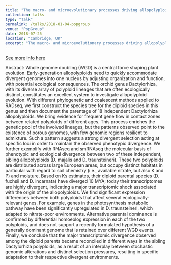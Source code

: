 ```yaml
---
title: "The macro- and microevolutionary processes driving allopolyploid evolution in Dactylorhiza (Orchidaceae)."
collection: talks
type: "Talk"
permalink: /talks/2018-01-04-popgroup
venue: "PopGroup"
date: 2018-07-25
location: "Cambridge, UK"
excerpt: "The macro- and microevolutionary processes driving allopolyploid evolution in Dactylorhiza (Orchidaceae)"
---
```

[See more info here](http://populationgeneticsgroup.org.uk/)

Abstract: Whole genome doubling (WGD) is a central force shaping plant evolution. Early-generation allopolyploids need to quickly accommodate divergent genomes into one nucleus by adjusting organization and function, with potential ecological consequences. The orchid genus Dactylorhiza, with its diverse array of polyploid lineages that are often ecologically distinct, constitutes an excellent system to investigate allopolyploid evolution. With different phylogenetic and coalescent methods applied to RADseq, we first construct the species tree for the diploid species in this genus and then document the parentage of 18 independent Dactylorhiza allopolyploids. We bring evidence for frequent gene flow in contact zones between related polyploids of different ages. This process enriches the genetic pool of the involved lineages, but the patterns observed point to the existence of porous genomes, with few genomic regions resilient to admixture. Such a pattern suggests a strong divergent selection acting at specific loci in order to maintain the observed phenotypic divergence. We further exemplify with RNAseq and smRNAseq the molecular basis of phenotypic and ecological divergence between two of these independent, sibling allopolyploids (D. majalis and D. traunsteineri). These two polyploids are distributed across large European areas, but occupy distinct habitats in particular with regard to soil chemistry (i.e., available nitrate, but also K and P) and moisture. Based on Ks estimates, their diploid parental species (D. fuchsii and D. incarnata) have diverged 10 MYA; today their transcriptomes are highly divergent, indicating a major transcriptomic shock associated with the origin of the allopolyploids. We find significant expression differences between both polyploids that affect several ecologically-relevant genes. For example, genes in the photosynthesis metabolic pathway have been significantly upregulated in D. traunsteineri, which adapted to nitrate-poor environments. Alternative parental dominance is confirmed by differential homoeolog expression in each of the two polyploids, and does not support a recently formulated hypothesis of a generally dominant genome that is retained over different WGD events. Finally, we conclude that the major transcriptomic divergence observed among the diploid parents became reconciled in different ways in the sibling Dactylorhiza polyploids, as a result of an interplay between stochastic genomic alterations and distinct selection pressures, resulting in specific adaptation to their respective divergent environments.
